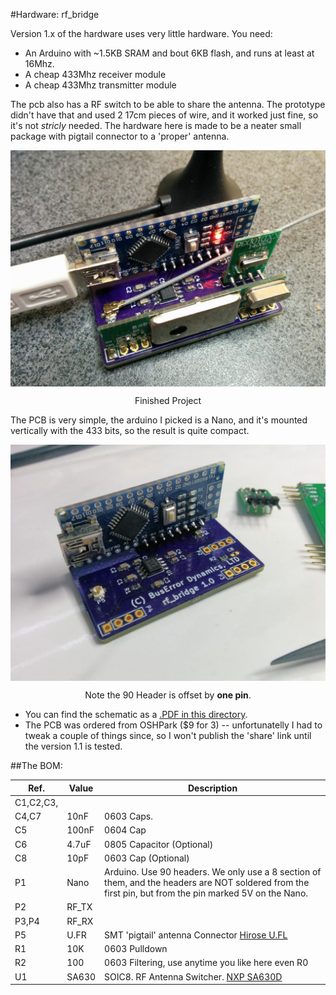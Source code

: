 #Hardware: rf_bridge

Version 1.x of the hardware uses very little hardware. You need:

  * An Arduino with ~1.5KB SRAM and bout 6KB flash, and runs at least at 16Mhz.
  * A cheap 433Mhz receiver module
  * A cheap 433Mhz transmitter module

The pcb also has a RF switch to be able to share the antenna. The prototype didn't have that and used 2 17cm pieces of wire, and it worked just fine, so it's not *stricly* needed. The hardware here is made to be a neater small package with pigtail connector to a 'proper' antenna.

<p align="center">
<img align="center" alt="Finished project" src="rf_bridge_assembled.jpg" width=800>
<p align="center">Finished Project</p>
</p>
The PCB is very simple, the arduino I picked is a Nano, and it's mounted vertically with the 433 bits, so the result is quite compact.
<p align="center">
<img align="center" alt="Finished project" src="rfbridge_arduidiot.jpg" width=800>
<p align="center">Note the 90 Header is offset by <b>one pin</b>.</p>
</p>

  * You can find the schematic as a [.PDF in this directory](rf_bridge_schematics.pdf). 
  * The PCB was ordered from OSHPark ($9 for 3) -- unfortunatelly I had to tweak a couple of things since, so I won't publish the 'share' link until the version 1.1 is tested.

##The BOM:


|Ref.|Value|Description
|----|-------|-----------------------|
|C1,C2,C3,
C4,C7|10nF|0603 Caps.|
|C5|100nF|0604 Cap|
|C6|4.7uF|0805 Capacitor (Optional)|
|C8|10pF|0603 Cap (Optional)|
|P1|Nano|Arduino. Use 90 headers. We only use a 8 section of them, and the headers are NOT soldered from the first pin, but from the pin marked 5V on the Nano.|
|P2|RF_TX||Both the TX and the RX comes from eBay
|P3,P4|RF_RX||
|P5|U.FR|SMT 'pigtail' antenna Connector [Hirose U.FL](http://uk.farnell.com/hirose-hrs/u-fl-r-smt-1-10/rf-coaxial-u-fl-straight-jack/dp/1688077)|
|R1|10K|0603 Pulldown|
|R2|100|0603 Filtering, use anytime you like here even R0|
|U1|SA630|SOIC8. RF Antenna Switcher. [NXP SA630D](http://uk.farnell.com/nxp/sa630d-01-112/rf-switch-spdt-dc-1ghz-soic-8/dp/2400605) |



